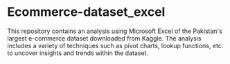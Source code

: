 # Ecommerce-dataset_excel
This repository contains an analysis using Microsoft Excel of the Pakistan's largest e-commerce dataset downloaded from Kaggle. The analysis includes a variety of techniques such as pivot charts, lookup functions, etc. to uncover insights and trends within the dataset.
